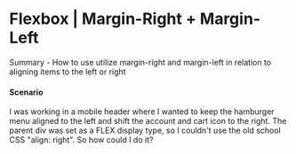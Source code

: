 # Flexbox | Margin-Right + Margin-Left

Summary - How to use utilize margin-right and margin-left in relation to aligning items to the left or right

#### Scenario
I was working in a mobile header where I wanted to keep the hamburger menu aligned to the left and shift the account and cart icon to the right. The parent div was set as a FLEX display type, so I couldn't use the old school CSS "align: right". So how could I do it?




